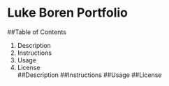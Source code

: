 # Luke Boren Portfolio
##Table of Contents
<ol>
<li>Description</li>
<li>Instructions</li>
<li>Usage</li>
<li>License</li>
##Description
##Instructions
##Usage
##License
